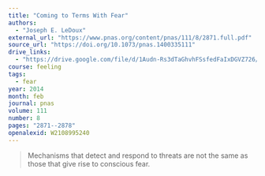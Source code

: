 ```yaml
---
title: "Coming to Terms With Fear"
authors:
  - "Joseph E. LeDoux"
external_url: "https://www.pnas.org/content/pnas/111/8/2871.full.pdf"
source_url: "https://doi.org/10.1073/pnas.1400335111"
drive_links:
  - "https://drive.google.com/file/d/1Audn-Rs3dTaGhvhFSsfedFaIxDGVZ726/view?usp=drivesdk"
course: feeling
tags:
  - fear
year: 2014
month: feb
journal: pnas
volume: 111
number: 8
pages: "2871--2878"
openalexid: W2108995240
---
```


> Mechanisms that detect and respond to threats are not the same as those that give rise to conscious fear.

